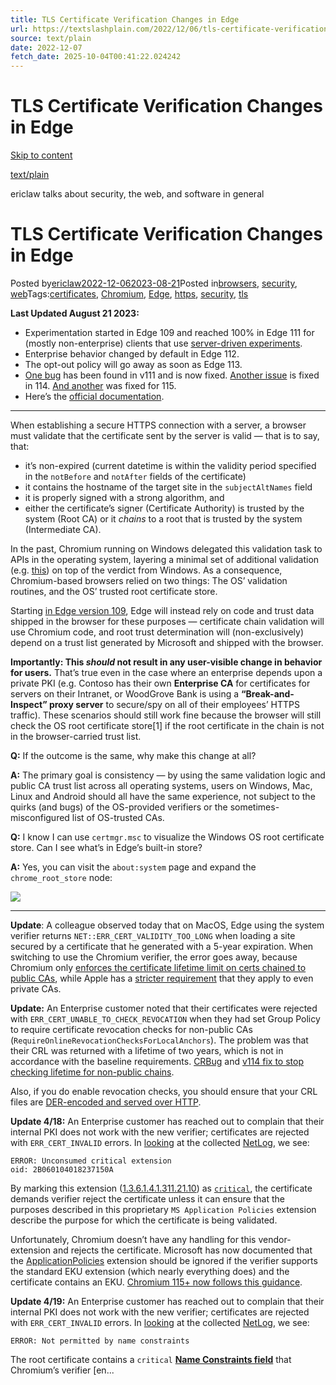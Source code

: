 ```yaml
---
title: TLS Certificate Verification Changes in Edge
url: https://textslashplain.com/2022/12/06/tls-certificate-verification-changes-in-edge/
source: text/plain
date: 2022-12-07
fetch_date: 2025-10-04T00:41:22.024242
---
```


# TLS Certificate Verification Changes in Edge

[Skip to content](#content)

[text/plain](https://textslashplain.com/)

ericlaw talks about security, the web, and software in general

# TLS Certificate Verification Changes in Edge

Posted by[ericlaw](https://textslashplain.com/author/ericlaw1979/)[2022-12-062023-08-21](https://textslashplain.com/2022/12/06/tls-certificate-verification-changes-in-edge/)Posted in[browsers](https://textslashplain.com/category/browsers/), [security](https://textslashplain.com/category/security/), [web](https://textslashplain.com/category/tech/web/)Tags:[certificates](https://textslashplain.com/tag/certificates/), [Chromium](https://textslashplain.com/tag/chromium/), [Edge](https://textslashplain.com/tag/edge/), [https](https://textslashplain.com/tag/https/), [security](https://textslashplain.com/tag/security/), [tls](https://textslashplain.com/tag/tls/)

**Last Updated August 21 **2023**:**

* Experimentation started in Edge 109 and reached 100% in Edge 111 for (mostly non-enterprise) clients that use [server-driven experiments](https://textslashplain.com/2019/07/16/updating-browsers-quickly-flags-respins-and-components/#:~:text=using%20OmahaProxy.-,Field%20Trial%20Flags,-In%20some%20cases).
* Enterprise behavior changed by default in Edge 112.
* The opt-out policy will go away as soon as Edge 113.
* [One bug](https://crbug.com/1415524) has been found in v111 and is now fixed. [Another issue](https://bugs.chromium.org/p/chromium/issues/detail?id=971714) is fixed in 114. [And another](https://bugs.chromium.org/p/chromium/issues/detail?id=1439638) was fixed for 115.
* Here’s the [official documentation](https://learn.microsoft.com/en-us/deployedge/microsoft-edge-security-cert-verification).

---

When establishing a secure HTTPS connection with a server, a browser must validate that the certificate sent by the server is valid — that is to say, that:

* it’s non-expired (current datetime is within the validity period specified in the `notBefore` and `notAfter` fields of the certificate)
* it contains the hostname of the target site in the `subjectAltNames` field
* it is properly signed with a strong algorithm, and
* either the certificate’s signer (Certificate Authority) is trusted by the system (Root CA) or it *chains* to a root that is trusted by the system (Intermediate CA).

In the past, Chromium running on Windows delegated this validation task to APIs in the operating system, layering a minimal set of additional validation (e.g. [this](https://textslashplain.com/2017/03/10/chrome-deprecates-subject-cn-matching/)) on top of the verdict from Windows. As a consequence, Chromium-based browsers relied on two things: The OS’ validation routines, and the OS’ trusted root certificate store.

Starting [in Edge version 109](https://learn.microsoft.com/en-us/deployedge/microsoft-edge-security-cert-verification), Edge will instead rely on code and trust data shipped in the browser for these purposes — certificate chain validation will use Chromium code, and root trust determination will (non-exclusively) depend on a trust list generated by Microsoft and shipped with the browser.

**Importantly: This *should* not result in any user-visible change in behavior for users.** That’s true even in the case where an enterprise depends upon a private PKI (e.g. Contoso has their own **Enterprise CA** for certificates for servers on their Intranet, or WoodGrove Bank is using a **“Break-and-Inspect” proxy server** to secure/spy on all of their employees’ HTTPS traffic). These scenarios should still work fine because the browser will still check the OS root certificate store[1] if the root certificate in the chain is not in the browser-carried trust list.

**Q:** If the outcome is the same, why make this change at all?

**A:** The primary goal is consistency — by using the same validation logic and public CA trust list across all operating systems, users on Windows, Mac, Linux and Android should all have the same experience, not subject to the quirks (and bugs) of the OS-provided verifiers or the sometimes- misconfigured list of OS-trusted CAs.

**Q:** I know I can use `certmgr.msc` to visualize the Windows OS root certificate store. Can I see what’s in Edge’s built-in store?

**A:** Yes, you can visit the `about:system` page and expand the `chrome_root_store` node:

[![](https://textslashplain.com/wp-content/uploads/2023/06/image.png?w=1024)](https://textslashplain.com/wp-content/uploads/2023/06/image.png)

---

**Update**: A colleague observed today that on MacOS, Edge using the system verifier returns `NET::ERR_CERT_VALIDITY_TOO_LONG` when loading a site secured by a certificate that he generated with a 5-year expiration. When switching to use the Chromium verifier, the error goes away, because Chromium only [enforces the certificate lifetime limit on certs chained to public CAs](https://chromium.googlesource.com/chromium/src/%2B/HEAD/net/docs/certificate_lifetimes.md), while Apple has a [stricter requirement](https://support.apple.com/en-us/HT210176) that they apply to even private CAs.

**Update:** An Enterprise customer noted that their certificates were rejected with `ERR_CERT_UNABLE_TO_CHECK_REVOCATION` when they had set Group Policy to require certificate revocation checks for non-public CAs (`RequireOnlineRevocationChecksForLocalAnchors`). The problem was that their CRL was returned with a lifetime of two years, which is not in accordance with the baseline requirements. [CRBug](https://bugs.chromium.org/p/chromium/issues/detail?id=971714) and [v114 fix to stop checking lifetime for non-public chains](https://chromium.googlesource.com/chromium/src/%2B/15b3734a6cf05808a8aaddedcec92d08168e7477).

Also, if you do enable revocation checks, you should ensure that your CRL files are [DER-encoded and served over HTTP](https://learn.microsoft.com/en-us/deployedge/microsoft-edge-security-cert-verification#known-revocation-checking-behavior-differences-on-windows).

**Update 4/18:** An Enterprise customer has reached out to complain that their internal PKI does not work with the new verifier; certificates are rejected with `ERR_CERT_INVALID` errors. In [looking](https://textslashplain.com/2020/04/08/analyzing-network-traffic-logs-netlog-json/) at the collected [NetLog](https://textslashplain.com/2020/01/17/capture-network-logs-from-edge-and-chrome/), we see:

```
ERROR: Unconsumed critical extension
oid: 2B060104018237150A
```

By marking this extension ([1.3.6.1.4.1.311.21.10](https://groups.google.com/g/microsoft.public.security.crypto/c/6WQlWj2i9Gw)) as [`critical`](https://www.securesenses.net/2013/05/x509-certificates-critical-vs-non.html), the certificate demands verifier reject the certificate unless it can ensure that the purposes described in this proprietary `MS Application Policies` extension describe the purpose for which the certificate is being validated.

Unfortunately, Chromium doesn’t have any handling for this vendor-extension and rejects the certificate. Microsoft has now documented that the [ApplicationPolicies](https://learn.microsoft.com/en-us/windows/win32/seccertenroll/supported-extensions#msapplicationpolicies) extension should be ignored if the verifier supports the standard EKU extension (which nearly everything does) and the certificate contains an EKU. [Chromium 115+ now follows this guidance](https://bugs.chromium.org/p/chromium/issues/detail?id=1439638).

**Update 4/19:** An Enterprise customer has reached out to complain that their internal PKI does not work with the new verifier; certificates are rejected with `ERR_CERT_INVALID` errors. In [looking](https://textslashplain.com/2020/04/08/analyzing-network-traffic-logs-netlog-json/) at the collected [NetLog](https://textslashplain.com/2020/01/17/capture-network-logs-from-edge-and-chrome/), we see:

```
ERROR: Not permitted by name constraints
```

The root certificate contains a `critical` **[Name Constraints field](https://datatracker.ietf.org/doc/html/rfc5280#section-4.2.1.10)** that Chromium’s verifier [en...